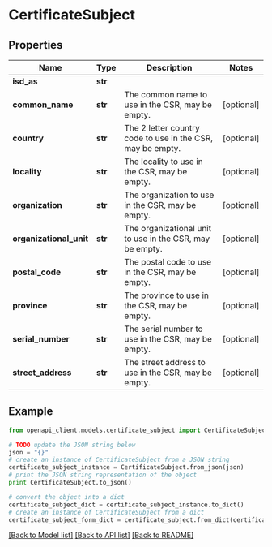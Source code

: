 # CertificateSubject


## Properties

Name | Type | Description | Notes
------------ | ------------- | ------------- | -------------
**isd_as** | **str** |  | 
**common_name** | **str** | The common name to use in the CSR, may be empty. | [optional] 
**country** | **str** | The 2 letter country code to use in the CSR, may be empty. | [optional] 
**locality** | **str** | The locality to use in the CSR, may be empty. | [optional] 
**organization** | **str** | The organization to use in the CSR, may be empty. | [optional] 
**organizational_unit** | **str** | The organizational unit to use in the CSR, may be empty. | [optional] 
**postal_code** | **str** | The postal code to use in the CSR, may be empty. | [optional] 
**province** | **str** | The province to use in the CSR, may be empty. | [optional] 
**serial_number** | **str** | The serial number to use in the CSR, may be empty. | [optional] 
**street_address** | **str** | The street address to use in the CSR, may be empty. | [optional] 

## Example

```python
from openapi_client.models.certificate_subject import CertificateSubject

# TODO update the JSON string below
json = "{}"
# create an instance of CertificateSubject from a JSON string
certificate_subject_instance = CertificateSubject.from_json(json)
# print the JSON string representation of the object
print CertificateSubject.to_json()

# convert the object into a dict
certificate_subject_dict = certificate_subject_instance.to_dict()
# create an instance of CertificateSubject from a dict
certificate_subject_form_dict = certificate_subject.from_dict(certificate_subject_dict)
```
[[Back to Model list]](../README.md#documentation-for-models) [[Back to API list]](../README.md#documentation-for-api-endpoints) [[Back to README]](../README.md)


